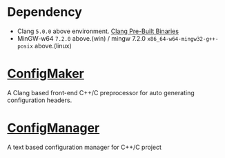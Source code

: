 # Dependency
* Clang `5.0.0` above environment. [Clang Pre-Built Binaries](http://releases.llvm.org/download.html)
* MinGW-w64 `7.2.0` above.(win) / mingw 7.2.0 `x86_64-w64-mingw32-g++-posix` above.(linux)

# [ConfigMaker](https://gist.github.com/adahbingee/33e539264dc4e23dbddb5776bf25a1c1)
A Clang based front-end C++/C preprocessor for auto generating configuration headers.

# [ConfigManager](https://github.com/adahbingee/config-manager)
A text based configuration manager for C++/C project
